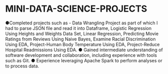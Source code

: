 # MINI-DATA-SCIENCE-PROJECTS
●Completed projects such as - Data Wrangling Project as part of which I had to parse JSON file and read it into Dataframe, Logistic Regression Using Heights and Weights Data Set, Linear
Regression, Predicting Movie Ratings from Reviews Using Naive Bayes, Examine Racial Discrimination
Using EDA, Project-Human Body Temperature Using EDA, Project-Reduce Hospital Readmissions Using
EDA.
● Gained intermediate understanding of software development and collaboration, including experience with
tools such as Git.
● Experience leveraging Apache Spark to perform analyses or to process data.
